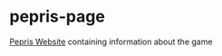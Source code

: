 # pepris-page
[Pepris Website](https://github.com/flarom/pepris) containing information about the game
